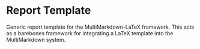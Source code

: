 # Report Template
Generic report template for the MultiMarkdown-LaTeX framework. This acts as a barebones framework for integrating a LaTeX  template into the MultiMarkdown system.
